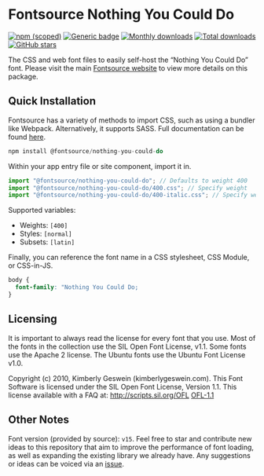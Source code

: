 # Fontsource Nothing You Could Do

[![npm (scoped)](https://img.shields.io/npm/v/@fontsource/nothing-you-could-do?color=brightgreen)](https://www.npmjs.com/package/@fontsource/nothing-you-could-do) [![Generic badge](https://img.shields.io/badge/fontsource-passing-brightgreen)](https://github.com/fontsource/fontsource) [![Monthly downloads](https://badgen.net/npm/dm/@fontsource/nothing-you-could-do)](https://github.com/fontsource/fontsource) [![Total downloads](https://badgen.net/npm/dt/@fontsource/nothing-you-could-do)](https://github.com/fontsource/fontsource) [![GitHub stars](https://img.shields.io/github/stars/fontsource/fontsource.svg?style=social&label=Star)](https://github.com/fontsource/fontsource/stargazers)

The CSS and web font files to easily self-host the “Nothing You Could Do” font. Please visit the main [Fontsource website](https://fontsource.org/fonts/nothing-you-could-do) to view more details on this package.

## Quick Installation

Fontsource has a variety of methods to import CSS, such as using a bundler like Webpack. Alternatively, it supports SASS. Full documentation can be found [here](https://fontsource.org/docs/getting-started/introduction).

```javascript
npm install @fontsource/nothing-you-could-do
```

Within your app entry file or site component, import it in.

```javascript
import "@fontsource/nothing-you-could-do"; // Defaults to weight 400
import "@fontsource/nothing-you-could-do/400.css"; // Specify weight
import "@fontsource/nothing-you-could-do/400-italic.css"; // Specify weight and style

```

Supported variables:
- Weights: `[400]`
- Styles: `[normal]`
- Subsets: `[latin]`

Finally, you can reference the font name in a CSS stylesheet, CSS Module, or CSS-in-JS.

```css
body {
  font-family: "Nothing You Could Do;
}
```

## Licensing
It is important to always read the license for every font that you use.
Most of the fonts in the collection use the SIL Open Font License, v1.1. Some fonts use the Apache 2 license. The Ubuntu fonts use the Ubuntu Font License v1.0.

Copyright (c) 2010, Kimberly Geswein (kimberlygeswein.com). This Font Software is licensed under the SIL Open Font License, Version 1.1. This license available with a FAQ at: http://scripts.sil.org/OFL
[OFL-1.1](http://scripts.sil.org/OFL)

## Other Notes
Font version (provided by source): `v15`.
Feel free to star and contribute new ideas to this repository that aim to improve the performance of font loading, as well as expanding the existing library we already have. Any suggestions or ideas can be voiced via an [issue](https://github.com/fontsource/fontsource/issues).